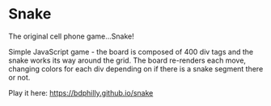 Snake
======

The original cell phone game...Snake!

Simple JavaScript game - the board is composed of 400 div tags and the snake works its way around the grid. The board re-renders each move, changing colors for each div depending on if there is a snake segment there or not.

Play it here: https://bdphilly.github.io/snake
